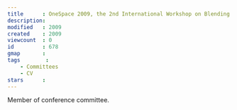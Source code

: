 ```yaml
---
title      : OneSpace 2009, the 2nd International Workshop on Blending Physical and Digital Spaces on the Internet, Berlin, Germany.
description: 
modified   : 2009
created    : 2009
viewcount  : 0
id         : 678
gmap       : 
tags        :
    - Committees
    - CV
stars      : 
---
```


Member of conference committee.

